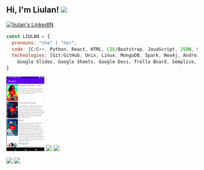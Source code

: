 ## Hi, I'm Liulan! <img src="https://media.giphy.com/media/mGcNjsfWAjY5AEZNw6/giphy.gif" width="50">

<a href="https://www.linkedin.com/in/liulanzheng/">
  <img alt="liulan's LinkedIN" width="30px" src="https://cdn.jsdelivr.net/npm/simple-icons@3.0.1/icons/linkedin.svg" />
</a>


```javascript
const LIULAN = {
  pronouns: "she" | "her",
  code: [C/C++, Python, React, HTML, CSS/Bootstrap, JavaScript, JSON, SQL, Java, C# ],
  technologies: [Git/GitHub, Unix, Linux, MongoDB, Spark, Neo4j, Android Studio, Unity,Adobe Photoshop, Illustrator,
    Google Slides, Google Sheets, Google Docs, Trello Board, Semplice, Jira, Webflow, WordPress, DBT]
}
```

<img align="right" alt="" width="300px" src="https://github.com/liulanz/liulanz/blob/main/guinea_pig.gif" />


<!---
[![liulan's GitHub stats](https://github-readme-stats.vercel.app/api?username=liulanz&theme=graywhite)](https://github.com/liulanz/github-readme-stats)
-->

[<img width=100px src="https://github.com/liulanz/Flix/blob/master/gif_demo/flix_demo_portrait.gif">](https://github.com/liulanz/Flix)
[<img width=100px src="https://github.com/liulanz/Instagram-Parse-App/blob/master/demo/part2.gif">](https://github.com/liulanz/Instagram-Parse-App)
[<img width=100px src="https://github.com/liulanz/Twitter-Client/blob/master/demo/part2.gif">](https://github.com/liulanz/Twitter-Client)
<br/>

[<img width=400px src="./66codedemo.gif">](https://junbinliang.github.io/Leetcode-TutorialBlog/#/)
[<img width=350px src="https://github.com/liulanz/Recycling-VR-Game-in-School-Hallway/blob/master/demos/demo.gif">](https://github.com/liulanz/Recycling-VR-Game-in-School-Hallway)
